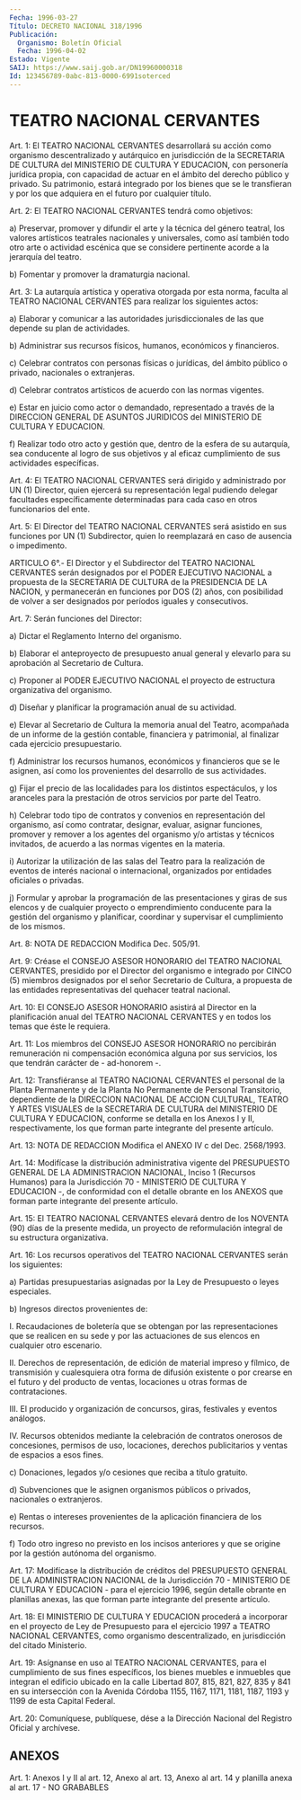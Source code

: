 ```yaml
---
Fecha: 1996-03-27
Título: DECRETO NACIONAL 318/1996
Publicación:
  Organismo: Boletín Oficial
  Fecha: 1996-04-02
Estado: Vigente
SAIJ: https://www.saij.gob.ar/DN19960000318
Id: 123456789-0abc-813-0000-6991soterced
---
```

# TEATRO NACIONAL CERVANTES

<a id="1"></a>
Art. 1: El TEATRO NACIONAL CERVANTES desarrollará su acción como organismo descentralizado y autárquico en jurisdicción de la SECRETARIA DE CULTURA del MINISTERIO DE CULTURA Y EDUCACION, con personería jurídica propia, con capacidad de actuar en el ámbito del derecho público y privado. Su patrimonio, estará integrado por los bienes que se le transfieran y por los que adquiera en el futuro por cualquier título.

<a id="2"></a>
Art. 2: El TEATRO NACIONAL CERVANTES tendrá como objetivos:

a) Preservar, promover y difundir el arte y la técnica del género teatral, los valores artísticos teatrales nacionales y universales, como así también todo otro arte o actividad escénica que se considere pertinente acorde a la jerarquía del teatro.

b) Fomentar y promover la dramaturgia nacional.

<a id="3"></a>
Art. 3: La autarquía artística y operativa otorgada por esta norma, faculta al TEATRO NACIONAL CERVANTES para realizar los siguientes actos:

a) Elaborar y comunicar a las autoridades jurisdiccionales de las que depende su plan de actividades.

b) Administrar sus recursos físicos, humanos, económicos y financieros.

c) Celebrar contratos con personas físicas o jurídicas, del ámbito público o privado, nacionales o extranjeras.

d) Celebrar contratos artísticos de acuerdo con las normas vigentes.

e) Estar en juicio como actor o demandado, representado a través de la DIRECCION GENERAL DE ASUNTOS JURIDICOS del MINISTERIO DE CULTURA Y EDUCACION.

f) Realizar todo otro acto y gestión que, dentro de la esfera de su autarquía, sea conducente al logro de sus objetivos y al eficaz cumplimiento de sus actividades específicas.

<a id="4"></a>
Art. 4: El TEATRO NACIONAL CERVANTES será dirigido y administrado por UN (1) Director, quien ejercerá su representación legal pudiendo delegar facultades específicamente determinadas para cada caso en otros funcionarios del ente.

<a id="5"></a>
Art. 5: El Director del TEATRO NACIONAL CERVANTES será asistido en sus funciones por UN (1) Subdirector, quien lo reemplazará en caso de ausencia o impedimento.

<a id="6"></a>
ARTICULO 6°.- El Director y el Subdirector del TEATRO NACIONAL CERVANTES serán designados por el PODER EJECUTIVO NACIONAL a propuesta de la SECRETARIA DE CULTURA de la PRESIDENCIA DE LA NACION, y permanecerán en funciones por DOS (2) años, con posibilidad de volver a ser designados por períodos iguales y consecutivos.

<a id="7"></a>
Art. 7: Serán funciones del Director:

a) Dictar el Reglamento Interno del organismo.

b) Elaborar el anteproyecto de presupuesto anual general y elevarlo para su aprobación al Secretario de Cultura.

c) Proponer al PODER EJECUTIVO NACIONAL el proyecto de estructura organizativa del organismo.

d) Diseñar y planificar la programación anual de su actividad.

e) Elevar al Secretario de Cultura la memoria anual del Teatro, acompañada de un informe de la gestión contable, financiera y patrimonial, al finalizar cada ejercicio presupuestario.

f) Administrar los recursos humanos, económicos y financieros que se le asignen, así como los provenientes del desarrollo de sus actividades.

g) Fijar el precio de las localidades para los distintos espectáculos, y los aranceles para la prestación de otros servicios por parte del Teatro.

h) Celebrar todo tipo de contratos y convenios en representación del organismo, así como contratar, designar, evaluar, asignar funciones, promover y remover a los agentes del organismo y/o artistas y técnicos invitados, de acuerdo a las normas vigentes en la materia.

i) Autorizar la utilización de las salas del Teatro para la realización de eventos de interés nacional o internacional, organizados por entidades oficiales o privadas.

j) Formular y aprobar la programación de las presentaciones y giras de sus elencos y de cualquier proyecto o emprendimiento conducente para la gestión del organismo y planificar, coordinar y supervisar el cumplimiento de los mismos.

<a id="8"></a>
Art. 8: NOTA DE REDACCION Modifica Dec. 505/91.

<a id="9"></a>
Art. 9: Créase el CONSEJO ASESOR HONORARIO del TEATRO NACIONAL CERVANTES, presidido por el Director del organismo e integrado por CINCO (5) miembros designados por el señor Secretario de Cultura, a propuesta de las entidades representativas del quehacer teatral nacional.

<a id="10"></a>
Art. 10: El CONSEJO ASESOR HONORARIO asistirá al Director en la planificación anual del TEATRO NACIONAL CERVANTES y en todos los temas que éste le requiera.

<a id="11"></a>
Art. 11: Los miembros del CONSEJO ASESOR HONORARIO no percibirán remuneración ni compensación económica alguna por sus servicios, los que tendrán carácter de - ad-honorem -.

<a id="12"></a>
Art. 12: Transfiéranse al TEATRO NACIONAL CERVANTES el personal de la Planta Permanente y de la Planta No Permanente de Personal Transitorio, dependiente de la DIRECCION NACIONAL DE ACCION CULTURAL, TEATRO Y ARTES VISUALES de la SECRETARIA DE CULTURA del MINISTERIO DE CULTURA Y EDUCACION, conforme se detalla en los Anexos I y II, respectivamente, los que forman parte integrante del presente artículo.

<a id="13"></a>
Art. 13: NOTA DE REDACCION Modifica el ANEXO IV c del Dec. 2568/1993.

<a id="14"></a>
Art. 14: Modifícase la distribución administrativa vigente del PRESUPUESTO GENERAL DE LA ADMINISTRACION NACIONAL, Inciso 1 (Recursos Humanos) para la Jurisdicción 70 - MINISTERIO DE CULTURA Y EDUCACION -, de conformidad con el detalle obrante en los ANEXOS que forman parte integrante del presente artículo.

<a id="15"></a>
Art. 15: El TEATRO NACIONAL CERVANTES elevará dentro de los NOVENTA (90) días de la presente medida, un proyecto de reformulación integral de su estructura organizativa.

<a id="16"></a>
Art. 16: Los recursos operativos del TEATRO NACIONAL CERVANTES serán los siguientes:

a) Partidas presupuestarias asignadas por la Ley de Presupuesto o leyes especiales.

b) Ingresos directos provenientes de:

I. Recaudaciones de boletería que se obtengan por las representaciones que se realicen en su sede y por las actuaciones de sus elencos en cualquier otro escenario.

II. Derechos de representación, de edición de material impreso y fílmico, de transmisión y cualesquiera otra forma de difusión existente o por crearse en el futuro y del producto de ventas, locaciones u otras formas de contrataciones.

III. El producido y organización de concursos, giras, festivales y eventos análogos.

IV. Recursos obtenidos mediante la celebración de contratos onerosos de concesiones, permisos de uso, locaciones, derechos publicitarios y ventas de espacios a esos fines.

c) Donaciones, legados y/o cesiones que reciba a título gratuito.

d) Subvenciones que le asignen organismos públicos o privados, nacionales o extranjeros.

e) Rentas o intereses provenientes de la aplicación financiera de los recursos.

f) Todo otro ingreso no previsto en los incisos anteriores y que se origine por la gestión autónoma del organismo.

<a id="17"></a>
Art. 17: Modifícase la distribución de créditos del PRESUPUESTO GENERAL DE LA ADMINISTRACION NACIONAL de la Jurisdicción 70 - MINISTERIO DE CULTURA Y EDUCACION - para el ejercicio 1996, según detalle obrante en planillas anexas, las que forman parte integrante del presente artículo.

<a id="18"></a>
Art. 18: El MINISTERIO DE CULTURA Y EDUCACION procederá a incorporar en el proyecto de Ley de Presupuesto para el ejercicio 1997 a TEATRO NACIONAL CERVANTES, como organismo descentralizado, en jurisdicción del citado Ministerio.

<a id="19"></a>
Art. 19: Asígnanse en uso al TEATRO NACIONAL CERVANTES, para el cumplimiento de sus fines específicos, los bienes muebles e inmuebles que integran el edificio ubicado en la calle Libertad 807, 815, 821, 827, 835 y 841 en su intersección con la Avenida Córdoba 1155, 1167, 1171,  1181, 1187, 1193 y 1199 de esta Capital Federal.

<a id="20"></a>
Art. 20: Comuníquese, publíquese, dése a la Dirección Nacional del Registro Oficial y archívese.

## ANEXOS

<a id="1"></a>
Art. 1: Anexos I y II al art. 12, Anexo al art. 13, Anexo al art. 14 y planilla anexa al art. 17 - NO GRABABLES
